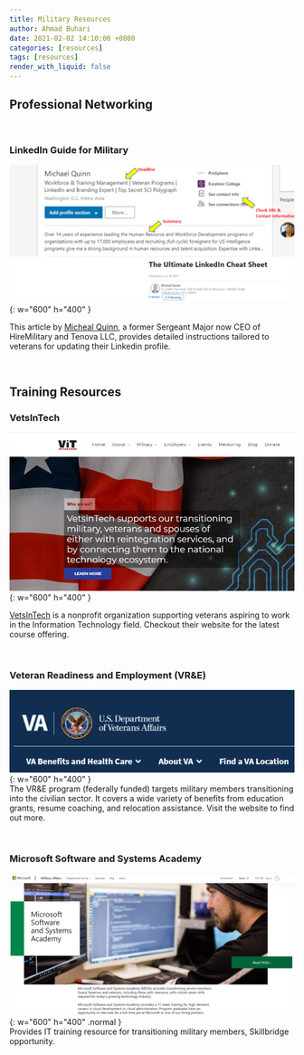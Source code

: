 ```yaml
---
title: Military Resources
author: Ahmad Buhari
date: 2021-02-02 14:10:00 +0800
categories: [resources]
tags: [resources]
render_with_liquid: false
---
```


## Professional Networking

<br>

### LinkedIn Guide for Military


![LinkedIn Tips](/assets/img/posts/LinkedIn-Article.PNG){: w="600" h="400" }

This article by [Micheal Quinn](https://www.linkedin.com/pulse/ultimate-linkedin-cheat-sheet-michael-quinn/), a former Sergeant Major now CEO of HireMilitary and Tenova LLC, provides detailed instructions tailored to veterans for updating their Linkedin profile.


<br>

## Training Resources

### VetsInTech

![](/assets/img/posts/VetsInTech.PNG){: w="600" h="400" }

[VetsInTech](https://vetsintech.co/) is a nonprofit organization supporting veterans aspiring to work in the Information Technology field. Checkout their website for the latest course offering.

<br>

### Veteran Readiness and Employment (VR&E)

![](/assets/img/posts/va.PNG){: w="600" h="400" } 
<br>
The VR&E program (federally funded) targets military members transitioning into the civilian sector. It covers a wide variety of benefits from education grants, resume coaching, and relocation assistance. Visit the website to find out more.

<br>

### Microsoft Software and Systems Academy
![](/assets/img/posts/msft-mssa.PNG){: w="600" h="400" .normal }
<br>
Provides IT training resource for transitioning military members, Skillbridge opportunity.